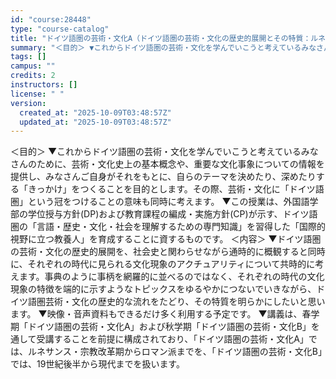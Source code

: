 ```yaml
---
id: "course:28448"
type: "course-catalog"
title: "ドイツ語圏の芸術・文化A（ドイツ語圏の芸術・文化の歴史的展開とその特質：ルネサンスからロマン派まで） ／GERMAN ART AND CULTURE A"
summary: "＜目的＞ ▼これからドイツ語圏の芸術・文化を学んでいこうと考えているみなさんのために、芸術・文化史上の基本概念や、重要な文化事象についての情報を提供し、みなさんご自身がそれをもとに、自らのテーマを決めたり、深めたりする「きっかけ」をつくるこ…"
tags: []
campus: ""
credits: 2
instructors: []
license: " "
version:
  created_at: "2025-10-09T03:48:57Z"
  updated_at: "2025-10-09T03:48:57Z"
---
```


＜目的＞ ▼これからドイツ語圏の芸術・文化を学んでいこうと考えているみなさんのために、芸術・文化史上の基本概念や、重要な文化事象についての情報を提供し、みなさんご自身がそれをもとに、自らのテーマを決めたり、深めたりする「きっかけ」をつくることを目的とします。その際、芸術・文化に「ドイツ語圏」という冠をつけることの意味も同時に考えます。 ▼この授業は、外国語学部の学位授与方針(DP)および教育課程の編成・実施方針(CP)が示す、ドイツ語圏の「言語・歴史・文化・社会を理解するための専門知識」を習得した「国際的視野に立つ教養人」を育成することに資するものです。 ＜内容＞ ▼ドイツ語圏の芸術・文化の歴史的展開を、社会史と関わらせながら通時的に概観すると同時に、それぞれの時代に見られる文化現象のアクチュアリティについて共時的に考えます。事典のように事柄を網羅的に並べるのではなく、それぞれの時代の文化現象の特徴を端的に示すようなトピックスをゆるやかにつないでいきながら、ドイツ語圏芸術・文化の歴史的な流れをたどり、その特質を明らかにしたいと思います。 ▼映像・音声資料もできるだけ多く利用する予定です。 ▼講義は、春学期「ドイツ語圏の芸術・文化A」および秋学期「ドイツ語圏の芸術・文化B」を通して受講することを前提に構成されており、「ドイツ語圏の芸術・文化A」では、ルネサンス・宗教改革期からロマン派までを、「ドイツ語圏の芸術・文化B」では、19世紀後半から現代までを扱います。
